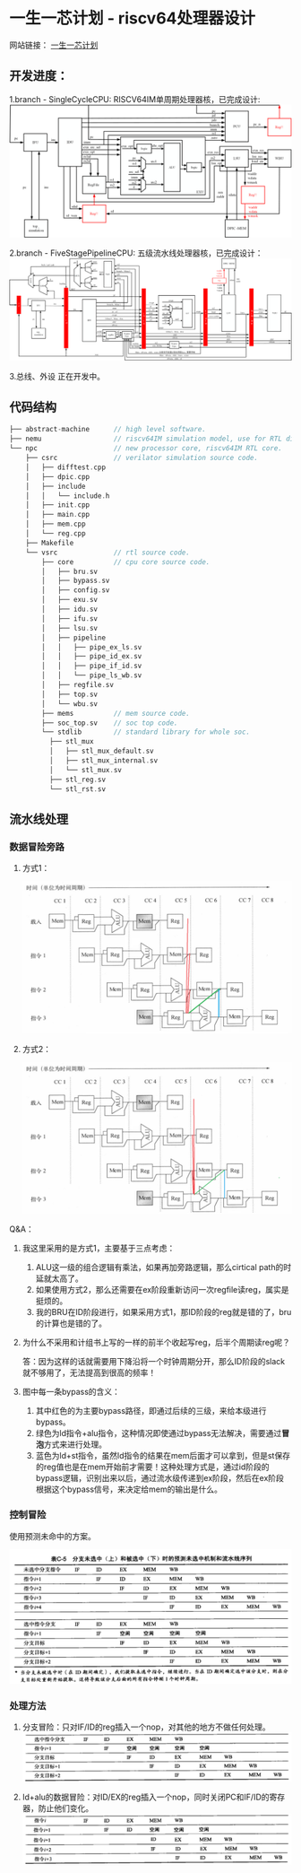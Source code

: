 # 一生一芯计划 - riscv64处理器设计

网站链接： [一生一芯计划](https://ysyx.oscc.cc/docs/)

## 开发进度：

1.branch - SingleCycleCPU: RISCV64IM单周期处理器核，已完成设计:
![img](README.assets/SingleCycleCPU.png)

2.branch - FiveStagePipelineCPU: 五级流水线处理器核，已完成设计：
![img](README.assets/FiveStagePipelineCPU.png)

3.总线、外设 正在开发中。

## 代码结构

```c
├── abstract-machine      // high level software.
├── nemu                  // riscv64IM simulation model, use for RTL difftest.
└── npc                   // new processor core, riscv64IM RTL core.
    ├── csrc              // verilator simulation source code.
    │   ├── difftest.cpp
    │   ├── dpic.cpp
    │   ├── include
    │   │   └── include.h
    │   ├── init.cpp
    │   ├── main.cpp
    │   ├── mem.cpp
    │   └── reg.cpp
    ├── Makefile
    └── vsrc              // rtl source code.
        ├── core          // cpu core source code.
        │   ├── bru.sv
        │   ├── bypass.sv
        │   ├── config.sv
        │   ├── exu.sv
        │   ├── idu.sv
        │   ├── ifu.sv
        │   ├── lsu.sv
        │   ├── pipeline
        │   │   ├── pipe_ex_ls.sv
        │   │   ├── pipe_id_ex.sv
        │   │   ├── pipe_if_id.sv
        │   │   └── pipe_ls_wb.sv
        │   ├── regfile.sv
        │   ├── top.sv
        │   └── wbu.sv
        ├── mems          // mem source code.
        ├── soc_top.sv    // soc top code.
        └── stdlib        // standard library for whole soc.
          ├── stl_mux
          │   ├── stl_mux_default.sv
          │   ├── stl_mux_internal.sv
          │   └── stl_mux.sv
          ├── stl_reg.sv
          └── stl_rst.sv
```

## 流水线处理

### 数据冒险旁路

1. 方式1：

   ![image-20220610233307369](README.assets/bypass1.png)

2. 方式2：

   ![image-20220610233226629](README.assets/bypass2.png)

Q&A：

1. 我这里采用的是方式1，主要基于三点考虑：

   1. ALU这一级的组合逻辑有乘法，如果再加旁路逻辑，那么cirtical path的时延就太高了。
   2. 如果使用方式2，那么还需要在ex阶段重新访问一次regfile读reg，属实是挺烦的。
   3. 我的BRU在ID阶段进行，如果采用方式1，那ID阶段的reg就是错的了，bru的计算也是错的了。

2. 为什么不采用和计组书上写的一样的前半个收起写reg，后半个周期读reg呢？

   答：因为这样的话就需要用下降沿将一个时钟周期分开，那么ID阶段的slack就不够用了，无法提高到很高的频率！

3. 图中每一条bypass的含义：

   1. 其中红色的为主要bypass路径，即通过后续的三级，来给本级进行bypass。
   2. 绿色为ld指令+alu指令，这种情况即使通过bypass无法解决，需要通过**冒泡**方式来进行处理。
   3. 蓝色为ld+st指令，虽然ld指令的结果在mem后面才可以拿到，但是st保存的reg值也是在mem开始前才需要！这种处理方式是，通过id阶段的bypass逻辑，识别出来以后，通过流水级传递到ex阶段，然后在ex阶段根据这个bypass信号，来决定给mem的输出是什么。

### 控制冒险

使用预测未命中的方案。

![image-20220611112106961](README.assets/branch_risk.png)

### 处理方法

1. 分支冒险：只对IF/ID的reg插入一个nop，对其他的地方不做任何处理。
   ![image-20220611150706137](README.assets/branch_nop.png)

2. ld+alu的数据冒险：对ID/EX的reg插入一个nop，同时关闭PC和IF/ID的寄存器，防止他们变化。
   ![uTools_1654931277424](README.assets/data_nop.png)

